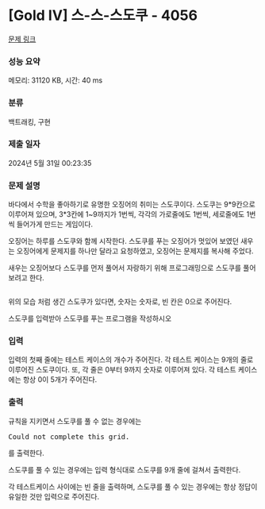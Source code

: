 # [Gold IV] 스-스-스도쿠 - 4056 

[문제 링크](https://www.acmicpc.net/problem/4056) 

### 성능 요약

메모리: 31120 KB, 시간: 40 ms

### 분류

백트래킹, 구현

### 제출 일자

2024년 5월 31일 00:23:35

### 문제 설명

<p>바다에서 수학을 좋아하기로 유명한 오징어의 취미는 스도쿠이다. 스도쿠는 9*9칸으로 이루어져 있으며, 3*3칸에 1~9까지가 1번씩, 각각의 가로줄에도 1번씩, 세로줄에도 1번씩 들어가게 만드는 게임이다.</p>

<p>오징어는 하루를 스도쿠와 함께 시작한다. 스도쿠를 푸는 오징어가 멋있어 보였던 새우는 오징어에게 문제지를 하나만 달라고 요청하였고, 오징어는 문제지를 복사해 주었다.</p>

<p>새우는 오징어보다 스도쿠를 먼저 풀어서 자랑하기 위해 프로그래밍으로 스도쿠를 풀어보려고 한다.</p>

<p><img alt="" src="https://www.acmicpc.net/upload/images2/sususudoku.png"></p>

<p>위의 모습 처럼 생긴 스도쿠가 있다면, 숫자는 숫자로, 빈 칸은 0으로 주어진다.</p>

<p>스도쿠를 입력받아 스도쿠를 푸는 프로그램을 작성하시오</p>

### 입력 

 <p>입력의 첫째 줄에는 테스트 케이스의 개수가 주어진다. 각 테스트 케이스는 9개의 줄로 이루어진 스도쿠이다. 또, 각 줄은 0부터 9까지 숫자로 이루어져 있다. 각 테스트 케이스에는 항상 0이 5개가 주어진다.</p>

### 출력 

 <p>규칙을 지키면서 스도쿠를 풀 수 없는 경우에는 </p>

<pre>Could not complete this grid.</pre>

<p>를 출력한다.</p>

<p>스도쿠를 풀 수 있는 경우에는 입력 형식대로 스도쿠를 9개 줄에 걸쳐서 출력한다.</p>

<p>각 테스트케이스 사이에는 빈 줄을 출력하며, 스도쿠를 풀 수 있는 경우에는 항상 정답이 유일한 것만 입력으로 주어진다.</p>


